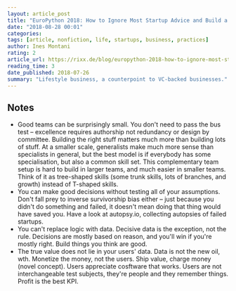 ```yaml
---
layout: article_post
title: "EuroPython 2018: How to Ignore Most Startup Advice and Build a Decent Software Business"
date: "2018-08-28 00:01"
categories:
tags: [article, nonfiction, life, startups, business, practices]
author: Ines Montani
rating: 2
article_url: https://rixx.de/blog/europython-2018-how-to-ignore-most-startup-advice-and-build-a-decent-software-business/
reading_time: 3
date_published: 2018-07-26
summary: "Lifestyle business, a counterpoint to VC-backed businesses."
---
```


## Notes

* Good teams can be surprisingly small. You don't need to pass the bus test –
  excellence requires authorship not redundancy or design by committee. Building
  the right stuff matters much more than building lots of stuff. At a smaller
  scale, generalists make much more sense than specialists in general, but the
  best model is if everybody has some specialisation, but also a common skill
  set. This complementary team setup is hard to build in larger teams, and much
  easier in smaller teams. Think of it as tree-shaped skills (some trunk skills,
  lots of branches, and growth) instead of T-shaped skills.
* You can make good decisions without testing all of your assumptions. Don't
  fall prey to inverse survivorship bias either – just because you didn't do
  something and failed, it doesn't mean doing that thing would have saved you.
  Have a look at autopsy.io, collecting autopsies of failed startups.
* You can't replace logic with data. Decisive data is the exception, not the
  rule. Decisions are mostly based on reason, and you'll win if you're mostly
  right. Build things you think are good.
* The true value does not lie in your users' data. Data is not the new oil, wth.
  Monetize the money, not the users. Ship value, charge money (novel concept).
  Users appreciate cosftware that works. Users are not interchangeable test
  subjects, they're people and they remember things. Profit is the best KPI.
